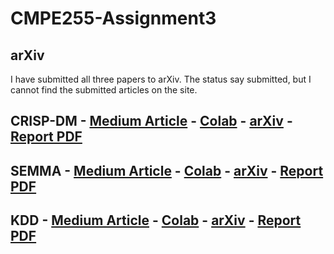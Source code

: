 # CMPE255-Assignment3

## arXiv
I have submitted all three papers to arXiv. The status say submitted, but I cannot find the submitted articles on the site.

## CRISP-DM - [Medium Article](https://medium.com/@sjkchang/using-crisp-dm-for-proactive-machine-maintenance-26f54c1b734) - [Colab](https://github.com/sjkchang/CMPE255-Assignment3/blob/master/crispdm/CRISP_DM_MachineFailureClassification.ipynb) - [arXiv]() - [Report PDF](https://github.com/sjkchang/CMPE255-Assignment3/blob/master/crispdm/CRSIPDM-%20Machine%20Failure%20Research%20Paper.pdf)

## SEMMA - [Medium Article](https://medium.com/@sjkchang/using-semma-to-predict-coronary-artery-disease-d0a873655ac9) - [Colab](https://github.com/sjkchang/CMPE255-Assignment3/blob/master/semma/SEMMA_CreditScore.ipynb) - [arXiv]() - [Report PDF](https://github.com/sjkchang/CMPE255-Assignment3/blob/master/semma/SEMMA%20-%20Coronary%20Artery%20Disease.pdf)

## KDD - [Medium Article](https://medium.com/@sjkchang/using-kdd-methodology-for-credit-card-fraud-detection-d972786aca37) - [Colab](https://github.com/sjkchang/CMPE255-Assignment3/blob/master/kdd/KDD_Credit_Fraudd.ipynb) - [arXiv]() - [Report PDF](https://github.com/sjkchang/CMPE255-Assignment3/blob/master/kdd/KDD%20-%20Coronary%20Artery.pdf)
